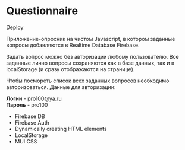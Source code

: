 # Questionnaire

[Deploy](https://questionnaire-a04ac.web.app/)

Приложение-опросник на чистом Javascript, в котором заданные вопросы добавляются в Realtime Database Firebase.

Задать вопрос можно без авторизации любому пользователю. Все заданные лично вопросы сохраняются как в базе данных, так и в localStorage (и сразу отображаются на странице). 

Чтобы посмореть список всех заданных вопросов необходимо авторизоваться. Данные для авторизации:

**Логин** - pro100@ya.ru   
**Пароль** - pro100

- Firebase DB
- Firebase Auth
- Dynamically creating HTML elements
- LocalStorage
- MUI CSS
